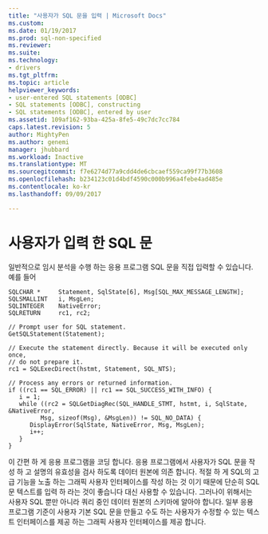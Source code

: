 ```yaml
---
title: "사용자가 SQL 문을 입력 | Microsoft Docs"
ms.custom: 
ms.date: 01/19/2017
ms.prod: sql-non-specified
ms.reviewer: 
ms.suite: 
ms.technology:
- drivers
ms.tgt_pltfrm: 
ms.topic: article
helpviewer_keywords:
- user-entered SQL statements [ODBC]
- SQL statements [ODBC], constructing
- SQL statements [ODBC], entered by user
ms.assetid: 109af162-93ba-425a-8fe5-49c7dc7cc784
caps.latest.revision: 5
author: MightyPen
ms.author: genemi
manager: jhubbard
ms.workload: Inactive
ms.translationtype: MT
ms.sourcegitcommit: f7e6274d77a9cdd4de6cbcaef559ca99f77b3608
ms.openlocfilehash: b234123c01d4bdf4590c000b996a4febe4ad485e
ms.contentlocale: ko-kr
ms.lasthandoff: 09/09/2017

---
```

# <a name="sql-statements-entered-by-the-user"></a>사용자가 입력 한 SQL 문
일반적으로 임시 분석을 수행 하는 응용 프로그램 SQL 문을 직접 입력할 수 있습니다. 예를 들어  
  
```  
SQLCHAR *     Statement, SqlState[6], Msg[SQL_MAX_MESSAGE_LENGTH];  
SQLSMALLINT   i, MsgLen;  
SQLINTEGER    NativeError;  
SQLRETURN     rc1, rc2;  
  
// Prompt user for SQL statement.  
GetSQLStatement(Statement);  
  
// Execute the statement directly. Because it will be executed only once,  
// do not prepare it.  
rc1 = SQLExecDirect(hstmt, Statement, SQL_NTS);  
  
// Process any errors or returned information.  
if ((rc1 == SQL_ERROR) || rc1 == SQL_SUCCESS_WITH_INFO) {  
   i = 1;  
   while ((rc2 = SQLGetDiagRec(SQL_HANDLE_STMT, hstmt, i, SqlState, &NativeError,  
         Msg, sizeof(Msg), &MsgLen)) != SQL_NO_DATA) {  
      DisplayError(SqlState, NativeError, Msg, MsgLen);  
      i++;  
   }  
}  
```  
  
 이 간편 하 게 응용 프로그램을 코딩 합니다. 응용 프로그램에서 사용자가 SQL 문을 작성 하 고 설명의 유효성을 검사 하도록 데이터 원본에 의존 합니다. 적절 하 게 SQL의 고급 기능을 노출 하는 그래픽 사용자 인터페이스를 작성 하는 것 이기 때문에 단순히 SQL 문 텍스트를 입력 하 라는 것이 좋습니다 대신 사용할 수 있습니다. 그러나이 위해서는 사용자 SQL 뿐만 아니라 쿼리 중인 데이터 원본의 스키마에 알아야 합니다. 일부 응용 프로그램 기준이 사용자 기본 SQL 문을 만들고 수도 하는 사용자가 수정할 수 있는 텍스트 인터페이스를 제공 하는 그래픽 사용자 인터페이스를 제공 합니다.


